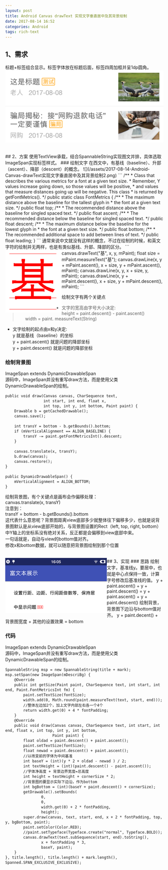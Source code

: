 ```yaml
---
layout: post
title: Android Canvas drawText 实现文字垂直居中及其背景绘制
date: 2017-08-14 16:52
categories: Android
tags: rich-text
---
```


##  1、需求  
标题+标签组合显示。标签字体放在标题后面，标签四周加框并呈1dp圆角。  
![](/assets/2017-08-14-Android-Canvas-drawText实现文字垂直居中及其背景绘制1.png)  

<br />
##  2、方案  
使用TextView承载，结合SpannableString实现图文并排，具体选取ImageSpan实现标签样式。
###  绘制文字 
在西文中，有基线（baseline）、升部（ascent）、降部（descent）的概念。  
![](/assets/2017-08-14-Android-Canvas-drawText实现文字垂直居中及其背景绘制2.png)  
```  
/**
 * Class that describes the various metrics for a font at a given text size.
 * Remember, Y values increase going down, so those values will be positive,
 * and values that measure distances going up will be negative. This class
 * is returned by getFontMetrics().
 */
public static class FontMetrics {
    /**
     * The maximum distance above the baseline for the tallest glyph in
     * the font at a given text size.
     */
    public float   top;
    /**
     * The recommended distance above the baseline for singled spaced text.
     */
    public float   ascent;
    /**
     * The recommended distance below the baseline for singled spaced text.
     */
    public float   descent;
    /**
     * The maximum distance below the baseline for the lowest glyph in
     * the font at a given text size.
     */
    public float   bottom;
    /**
     * The recommended additional space to add between lines of text.
     */
    public float   leading;
}
```
通常来说中文就没有这样的概念，不过在绘制的时候，和英文字符的绘制并无两样，也是有类似基线、升部、降部的区分。  
<img src="/assets/2017-08-14-Android-Canvas-drawText实现文字垂直居中及其背景绘制3.png" align=left>
```
canvas.drawText("基", x, y, mPaint);
float size = mPaint.measureText("基");
canvas.drawLine(x, y + mPaint.ascent(), x + size, y + mPaint.ascent(), mPaint);
canvas.drawLine(x, y, x + size, y, mPaint);
canvas.drawLine(x, y + mPaint.descent(), x + size, y + mPaint.descent(), mPaint);
```

绘制文字有两个关键点
>*  文字的宽高由字号大小决定:   
height = paint.descent() - paint.ascent()  
width = paint. measureText(String)  
*  文字绘制的起点由x和y决定:  
y 就是基线（baseline）的坐标  
y + paint.ascent() 就是问题的降部坐标  
y + paint.descent() 就是问题的降部坐标

###  绘制背景图 
ImageSpan extends DynamicDrawableSpan  
源码中，ImageSpan并没有重写draw方法，而是使用父类DynamicDrawableSpan的绘制。  
```
public void draw(Canvas canvas, CharSequence text,
                 int start, int end, float x, 
                 int top, int y, int bottom, Paint paint) {
    Drawable b = getCachedDrawable();
    canvas.save();
    
    int transY = bottom - b.getBounds().bottom;
    if (mVerticalAlignment == ALIGN_BASELINE) {
        transY -= paint.getFontMetricsInt().descent;
    }

    canvas.translate(x, transY);
    b.draw(canvas);
    canvas.restore();
}

public DynamicDrawableSpan() {
    mVerticalAlignment = ALIGN_BOTTOM;
}
```  
绘制背景图，有个关键点是画布会作偏移处理：  
canvas.translate(x, transY)  
注意到：  
transY = bottom - b.getBounds().bottom  
这代表什么意思呢？背景图距离view底部多少就整体往下偏移多少，也就是说背景图默认是从view底部开始的，与背景图设置的Rect（left, top, right, bottom）中Y轴上的坐标系没有绝对关系，反正都是会偏移到view底部中来。  
一句话就是，自动与view的bottom值对齐。  
修改x和bottom数据，就可以随意把背景图绘制到那个位置

<br />
##  3、实现
<img src="/assets/2017-08-14-Android-Canvas-drawText实现文字垂直居中及其背景绘制4.png" align=left>
###  思路 
绘制文字，基准线y。要居中，也就是中心点保持一致，计算字号修改后基准线的值。  
y + paint.ascent() + y + paint.descent() = y + paint.ascent() + y + paint.descent()  
绘制背景，背景图下边沿与bottom值对齐。  
y + paint.decent() + 背景图宽度 + 其他的设置效果 = bottom  
  
###  代码 
ImageSpan extends DynamicDrawableSpan  
源码中，ImageSpan并没有重写draw方法，而是使用父类DynamicDrawableSpan的绘制。  
```
SpannableString msp = new SpannableString(title + mark);
msp.setSpan(new ImageSpan(mDescriBg) {
    @Override
    public int getSize(Paint paint, CharSequence text, int start, int end, Paint.FontMetricsInt fm) {
        paint.setTextSize(fontSize);
        width.add(0, Math.round(paint.measureText(text, start, end)));
        //整体左边加2个，加上文字内部左右各一个4个
        return width.get(0) + 4 * fontPadding;
    }
    @Override
    public void draw(Canvas canvas, CharSequence text, int start, int end, float x, int top, int y, int bottom,
                     Paint paint) {
        float oldad = paint.descent() + paint.ascent();
        paint.setTextSize(fontSize);
        float newad = paint.descent() + paint.ascent();
        //以改变前的字体为中间基准
        int baseY = (int)(y * 2 + oldad - newad ) / 2;
        int textHeight = (int)(paint.descent() - paint.ascent());
        //字体净高度 + 背景边界宽度=总高度
        int height = textHeight + cornerSize * 2;
        //背景图的要显示实际下边沿，作为bottom
        int bgBottom = (int)(baseY + paint.descent() + cornerSize);
        getDrawable().setBounds(
                0,
                0,
                width.get(0) + 2 * fontPadding,
                height);
        super.draw(canvas, text, start, end, x + 2 * fontPadding, top, y, bgBottom, paint);
        paint.setColor(Color.RED);
        //paint.setTypeface(Typeface.create("normal", Typeface.BOLD));
        canvas.drawText(text.subSequence(start, end).toString(),
                x + fontPadding * 3,
                baseY, paint);
    }
}, title.length(), title.length() + mark.length(), Spanned.SPAN_EXCLUSIVE_EXCLUSIVE);
```  